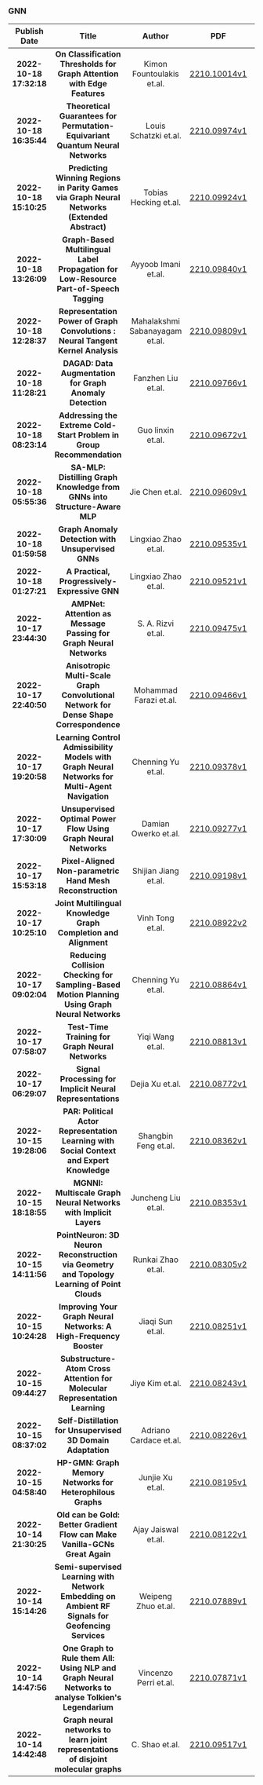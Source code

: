 
### GNN
|Publish Date|Title|Author|PDF|Code|
| :---: | :---: | :---: | :---: | :---: |
|**2022-10-18 17:32:18**|**On Classification Thresholds for Graph Attention with Edge Features**|Kimon Fountoulakis et.al.|[2210.10014v1](http://arxiv.org/abs/2210.10014v1)|null|
|**2022-10-18 16:35:44**|**Theoretical Guarantees for Permutation-Equivariant Quantum Neural   Networks**|Louis Schatzki et.al.|[2210.09974v1](http://arxiv.org/abs/2210.09974v1)|null|
|**2022-10-18 15:10:25**|**Predicting Winning Regions in Parity Games via Graph Neural Networks   (Extended Abstract)**|Tobias Hecking et.al.|[2210.09924v1](http://arxiv.org/abs/2210.09924v1)|null|
|**2022-10-18 13:26:09**|**Graph-Based Multilingual Label Propagation for Low-Resource   Part-of-Speech Tagging**|Ayyoob Imani et.al.|[2210.09840v1](http://arxiv.org/abs/2210.09840v1)|null|
|**2022-10-18 12:28:37**|**Representation Power of Graph Convolutions : Neural Tangent Kernel   Analysis**|Mahalakshmi Sabanayagam et.al.|[2210.09809v1](http://arxiv.org/abs/2210.09809v1)|null|
|**2022-10-18 11:28:21**|**DAGAD: Data Augmentation for Graph Anomaly Detection**|Fanzhen Liu et.al.|[2210.09766v1](http://arxiv.org/abs/2210.09766v1)|[link](https://github.com/fanzhenliu/dagad)|
|**2022-10-18 08:23:14**|**Addressing the Extreme Cold-Start Problem in Group Recommendation**|Guo linxin et.al.|[2210.09672v1](http://arxiv.org/abs/2210.09672v1)|null|
|**2022-10-18 05:55:36**|**SA-MLP: Distilling Graph Knowledge from GNNs into Structure-Aware MLP**|Jie Chen et.al.|[2210.09609v1](http://arxiv.org/abs/2210.09609v1)|[link](https://github.com/jc-202/sa-mlp)|
|**2022-10-18 01:59:58**|**Graph Anomaly Detection with Unsupervised GNNs**|Lingxiao Zhao et.al.|[2210.09535v1](http://arxiv.org/abs/2210.09535v1)|[link](https://github.com/lingxiaoshawn/glam)|
|**2022-10-18 01:27:21**|**A Practical, Progressively-Expressive GNN**|Lingxiao Zhao et.al.|[2210.09521v1](http://arxiv.org/abs/2210.09521v1)|[link](https://github.com/lingxiaoshawn/kcsetgnn)|
|**2022-10-17 23:44:30**|**AMPNet: Attention as Message Passing for Graph Neural Networks**|S. A. Rizvi et.al.|[2210.09475v1](http://arxiv.org/abs/2210.09475v1)|null|
|**2022-10-17 22:40:50**|**Anisotropic Multi-Scale Graph Convolutional Network for Dense Shape   Correspondence**|Mohammad Farazi et.al.|[2210.09466v1](http://arxiv.org/abs/2210.09466v1)|null|
|**2022-10-17 19:20:58**|**Learning Control Admissibility Models with Graph Neural Networks for   Multi-Agent Navigation**|Chenning Yu et.al.|[2210.09378v1](http://arxiv.org/abs/2210.09378v1)|[link](https://github.com/rainorangelemon/pytorch_geometric_multiagent)|
|**2022-10-17 17:30:09**|**Unsupervised Optimal Power Flow Using Graph Neural Networks**|Damian Owerko et.al.|[2210.09277v1](http://arxiv.org/abs/2210.09277v1)|null|
|**2022-10-17 15:53:18**|**Pixel-Aligned Non-parametric Hand Mesh Reconstruction**|Shijian Jiang et.al.|[2210.09198v1](http://arxiv.org/abs/2210.09198v1)|null|
|**2022-10-17 10:25:10**|**Joint Multilingual Knowledge Graph Completion and Alignment**|Vinh Tong et.al.|[2210.08922v2](http://arxiv.org/abs/2210.08922v2)|[link](https://github.com/vinhsuhi/JMAC)|
|**2022-10-17 09:02:04**|**Reducing Collision Checking for Sampling-Based Motion Planning Using   Graph Neural Networks**|Chenning Yu et.al.|[2210.08864v1](http://arxiv.org/abs/2210.08864v1)|[link](https://github.com/rainorangelemon/gnn-motion-planning)|
|**2022-10-17 07:58:07**|**Test-Time Training for Graph Neural Networks**|Yiqi Wang et.al.|[2210.08813v1](http://arxiv.org/abs/2210.08813v1)|null|
|**2022-10-17 06:29:07**|**Signal Processing for Implicit Neural Representations**|Dejia Xu et.al.|[2210.08772v1](http://arxiv.org/abs/2210.08772v1)|null|
|**2022-10-15 19:28:06**|**PAR: Political Actor Representation Learning with Social Context and   Expert Knowledge**|Shangbin Feng et.al.|[2210.08362v1](http://arxiv.org/abs/2210.08362v1)|null|
|**2022-10-15 18:18:55**|**MGNNI: Multiscale Graph Neural Networks with Implicit Layers**|Juncheng Liu et.al.|[2210.08353v1](http://arxiv.org/abs/2210.08353v1)|[link](https://github.com/liu-jc/mgnni)|
|**2022-10-15 14:11:56**|**PointNeuron: 3D Neuron Reconstruction via Geometry and Topology Learning   of Point Clouds**|Runkai Zhao et.al.|[2210.08305v2](http://arxiv.org/abs/2210.08305v2)|[link](https://github.com/RunkaiZhao/PointNeuron)|
|**2022-10-15 10:24:28**|**Improving Your Graph Neural Networks: A High-Frequency Booster**|Jiaqi Sun et.al.|[2210.08251v1](http://arxiv.org/abs/2210.08251v1)|null|
|**2022-10-15 09:44:27**|**Substructure-Atom Cross Attention for Molecular Representation Learning**|Jiye Kim et.al.|[2210.08243v1](http://arxiv.org/abs/2210.08243v1)|null|
|**2022-10-15 08:37:02**|**Self-Distillation for Unsupervised 3D Domain Adaptation**|Adriano Cardace et.al.|[2210.08226v1](http://arxiv.org/abs/2210.08226v1)|null|
|**2022-10-15 04:58:40**|**HP-GMN: Graph Memory Networks for Heterophilous Graphs**|Junjie Xu et.al.|[2210.08195v1](http://arxiv.org/abs/2210.08195v1)|[link](https://github.com/junjie-xu/hp-gmn)|
|**2022-10-14 21:30:25**|**Old can be Gold: Better Gradient Flow can Make Vanilla-GCNs Great Again**|Ajay Jaiswal et.al.|[2210.08122v1](http://arxiv.org/abs/2210.08122v1)|[link](https://github.com/vita-group/gradientgcn)|
|**2022-10-14 15:14:26**|**Semi-supervised Learning with Network Embedding on Ambient RF Signals   for Geofencing Services**|Weipeng Zhuo et.al.|[2210.07889v1](http://arxiv.org/abs/2210.07889v1)|null|
|**2022-10-14 14:47:56**|**One Graph to Rule them All: Using NLP and Graph Neural Networks to   analyse Tolkien's Legendarium**|Vincenzo Perri et.al.|[2210.07871v1](http://arxiv.org/abs/2210.07871v1)|null|
|**2022-10-14 14:42:48**|**Graph neural networks to learn joint representations of disjoint   molecular graphs**|C. Shao et.al.|[2210.09517v1](http://arxiv.org/abs/2210.09517v1)|null|
